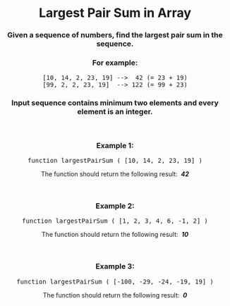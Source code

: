 <div align = 'center'>

# Largest Pair Sum in Array

</div>

<div align = 'center'>

<h3>Given a sequence of numbers, find the largest pair sum in the sequence.</h3>
<h3>For example:</h3>

<pre>
[10, 14, 2, 23, 19] -->  42 (= 23 + 19)
[99, 2, 2, 23, 19]  --> 122 (= 99 + 23)
</pre>

<h3>Input sequence contains minimum two elements and every element is an integer.</h3>

<br>

<h3>Example 1:</h3>

<pre>function largestPairSum&nbsp;(&nbsp;[10, 14, 2, 23, 19]&nbsp;)</pre>

<p>The function should return the following result: &nbsp;<strong><em>42</em></strong></p>

<br>

<h3>Example 2:</h3>

<pre>function largestPairSum&nbsp;(&nbsp;[1, 2, 3, 4, 6, -1, 2]&nbsp;)</pre>

<p>The function should return the following result: &nbsp;<strong><em>10</em></strong></p>

<br>

<h3>Example 3:</h3>

<pre>function largestPairSum&nbsp;(&nbsp;[-100, -29, -24, -19, 19]&nbsp;)</pre>

<p>The function should return the following result: &nbsp;<strong><em>0</em></strong></p>

</div>
